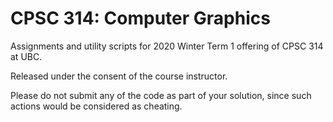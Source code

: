 # CPSC 314: Computer Graphics

Assignments and utility scripts for 2020 Winter Term 1 offering of CPSC 314 at UBC.

Released under the consent of the course instructor.

Please do not submit any of the code as part of your solution, since such actions would be considered as cheating.